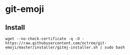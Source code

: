 # git-emoji

## Install

```shell
wget --no-check-certificate -q -O - https://raw.githubusercontent.com/octree/git-emoji/master/installer/gitmj-installer.sh | sudo bash
```